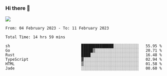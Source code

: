 ### Hi there 👋️

![](https://komarev.com/ghpvc/?username=Loner1024)

<!--START_SECTION:waka-->

```text
From: 04 February 2023 - To: 11 February 2023

Total Time: 14 hrs 59 mins

sh                               ██████████████░░░░░░░░░░░   55.95 %
Go                               █████▒░░░░░░░░░░░░░░░░░░░   20.71 %
Rust                             ████░░░░░░░░░░░░░░░░░░░░░   16.48 %
TypeScript                       ▓░░░░░░░░░░░░░░░░░░░░░░░░   02.94 %
HTML                             ▒░░░░░░░░░░░░░░░░░░░░░░░░   01.58 %
Jade                             ░░░░░░░░░░░░░░░░░░░░░░░░░   00.60 %
```

<!--END_SECTION:waka-->



